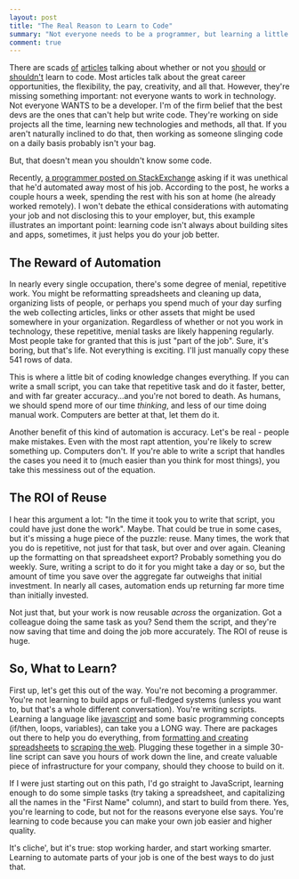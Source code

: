 ```yaml
---
layout: post
title: "The Real Reason to Learn to Code"
summary: "Not everyone needs to be a programmer, but learning a little bit of coding can help in a lot of different areas."
comment: true
---
```


There are scads [of][skillcrush] [articles][techcrunch] talking about whether or not you [should][forbes] or [shouldn't][99u] learn to code. Most articles talk about the great career opportunities, the flexibility, the pay, creativity, and all that. However, they're missing something important: not everyone wants to work in technology. Not everyone WANTS to be a developer. I'm of the firm belief that the best devs are the ones that can't help but write code. They're working on side projects all the time, learning new technologies and methods, all that. If you aren't naturally inclined to do that, then working as someone slinging code on a daily basis probably isn't your bag. 

But, that doesn't mean you shouldn't know some code. 

Recently, [a programmer posted on StackExchange][stackoverflow] asking if it was unethical that he'd automated away most of his job. According to the post, he works a couple hours a week, spending the rest with his son at home (he already worked remotely). I won't debate the ethical considerations with automating your job and not disclosing this to your employer, but, this example illustrates an important point: learning code isn't always about building sites and apps, sometimes, it just helps you do your job better. 

## The Reward of Automation

In nearly every single occupation, there's some degree of menial, repetitive work. You might be reformatting spreadsheets and cleaning up data, organizing lists of people, or perhaps you spend much of your day surfing the web collecting articles, links or other assets that might be used somewhere in your organization. Regardless of whether or not you work in technology, these repetitive, menial tasks are likely happening regularly. Most people take for granted that this is just "part of the job". Sure, it's boring, but that's life. Not everything is exciting. I'll just manually copy these 541 rows of data. 

This is where a little bit of coding knowledge changes everything. If you can write a small script, you can take that repetitive task and do it faster, better, and with far greater accuracy...and you're not bored to death. As humans, we should spend more of our time _thinking_, and less of our time doing manual work. Computers are better at that, let them do it. 

Another benefit of this kind of automation is accuracy. Let's be real - people make mistakes. Even with the most rapt attention, you're likely to screw something up. Computers don't. If you're able to write a script that handles the cases you need it to (much easier than you think for most things), you take this messiness out of the equation. 

## The ROI of Reuse

I hear this argument a lot: "In the time it took you to write that script, you could have just done the work". Maybe. That could be true in some cases, but it's missing a huge piece of the puzzle: reuse. Many times, the work that you do is repetitive, not just for that task, but over and over again. Cleaning up the formatting on that spreadsheet export? Probably something you do weekly. Sure, writing a script to do it for you might take a day or so, but the amount of time you save over the aggregate far outweighs that initial investment. In nearly all cases, automation ends up returning far more time than initially invested. 

Not just that, but your work is now reusable _across_ the organization. Got a colleague doing the same task as you? Send them the script, and they're now saving that time and doing the job more accurately. The ROI of reuse is huge. 

## So, What to Learn?

First up, let's get this out of the way. You're not becoming a programmer. You're not learning to build apps or full-fledged systems (unless you want to, but that's a whole different conversation). You're writing scripts. Learning a language like [javascript][js] and some basic programming concepts (if/then, loops, variables), can take you a LONG way. There are packages out there to help you do everything, from [formatting and creating spreadsheets][exceljs] to [scraping the web][scraper]. Plugging these together in a simple 30-line script can save you hours of work down the line, and create valuable piece of infrastructure for your company, should they choose to build on it. 

If I were just starting out on this path, I'd go straight to JavaScript, learning enough to do some simple tasks (try taking a spreadsheet, and capitalizing all the names in the "First Name" column), and start to build from there. Yes, you're learning to code, but not for the reasons everyone else says. You're learning to code because you can make your own job easier and higher quality. 

It's cliche', but it's true: stop working harder, and start working smarter. Learning to automate parts of your job is one of the best ways to do just that.


[skillcrush]: https://skillcrush.com/2015/01/28/laurence-bradford-10-reasons/
[techcrunch]: https://techcrunch.com/2016/05/10/please-dont-learn-to-code/
[forbes]: https://www.forbes.com/sites/laurencebradford/2016/06/20/why-every-millennial-should-learn-some-code/#3f1a561370f2
[99u]: http://99u.com/articles/20696/you-dont-need-to-learn-to-code-other-truths-about-the-future-of-careers
[stackoverflow]: https://workplace.stackexchange.com/questions/93696/is-it-unethical-for-me-to-not-tell-my-employer-i-ve-automated-my-job
[js]: https://www.javascript.com/
[exceljs]: https://github.com/guyonroche/exceljs
[scraper]: https://medialab.github.io/artoo/
